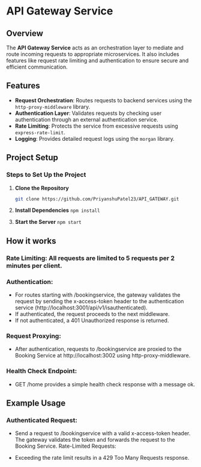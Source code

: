 # API Gateway Service

## Overview

The **API Gateway Service** acts as an orchestration layer to mediate and route incoming requests to appropriate microservices. It also includes features like request rate limiting and authentication to ensure secure and efficient communication.

## Features

- **Request Orchestration**: Routes requests to backend services using the `http-proxy-middleware` library.
- **Authentication Layer**: Validates requests by checking user authentication through an external authentication service.
- **Rate Limiting**: Protects the service from excessive requests using `express-rate-limit`.
- **Logging**: Provides detailed request logs using the `morgan` library.

## Project Setup

### Steps to Set Up the Project

1. **Clone the Repository**

   ```bash
   git clone https://github.com/PriyanshuPatel23/API_GATEWAY.git
   ```

2. **Install Dependencies**
   `npm install`

3. **Start the Server**
   `npm start`

## How it works

### Rate Limiting: All requests are limited to 5 requests per 2 minutes per client.

### Authentication:

- For routes starting with /bookingservice, the gateway validates the request by sending the x-access-token header to the authentication service (http://localhost:3001/api/v1/isauthenticated).
- If authenticated, the request proceeds to the next middleware.
- If not authenticated, a 401 Unauthorized response is returned.

### Request Proxying:

- After authentication, requests to /bookingservice are proxied to the Booking Service at http://localhost:3002 using http-proxy-middleware.

### Health Check Endpoint:

- GET /home provides a simple health check response with a message ok.

## Example Usage

### Authenticated Request:

- Send a request to /bookingservice with a valid x-access-token header.
  The gateway validates the token and forwards the request to the Booking Service.
  Rate-Limited Requests:

- Exceeding the rate limit results in a 429 Too Many Requests response.
